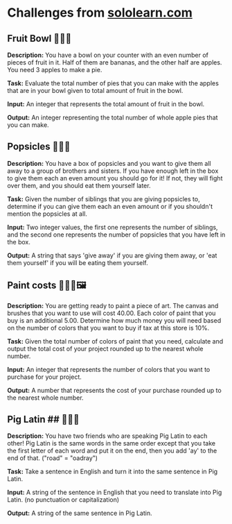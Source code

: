 # Challenges from [sololearn.com](https://www.sololearn.com/)

## Fruit Bowl 🍎🍌🍏

**Description:** You have a bowl on your counter with an even number of pieces of fruit in it. Half of them are bananas, and the other half are apples. You need 3 apples to make a pie.

**Task:** Evaluate the total number of pies that you can make with the apples that are in your bowl given to total amount of fruit in the bowl.

**Input:** An integer that represents the total amount of fruit in the bowl.

**Output:** An integer representing the total number of whole apple pies that you can make.


## Popsicles 🍨🍦🍧

**Description:** You have a box of popsicles and you want to give them all away to a group of brothers and sisters. If you have enough left in the box to give them each an even amount you should go for it! If not, they will fight over them, and you should eat them yourself later. 

**Task:** Given the number of siblings that you are giving popsicles to, determine if you can give them each an even amount or if you shouldn't mention the popsicles at all. 

**Input:** Two integer values, the first one represents the number of siblings, and the second one represents the number of popsicles that you have left in the box. 

**Output:** A string that says 'give away' if you are giving them away, or 'eat them yourself' if you will be eating them yourself. 


## Paint costs 👩‍🎨🎨🖼

**Description:** You are getting ready to paint a piece of art. The canvas and brushes that you want to use will cost 40.00. Each color of paint that you buy is an additional 5.00. Determine how much money you will need based on the number of colors that you want to buy if tax at this store is 10%. 

**Task:** Given the total number of colors of paint that you need, calculate and output the total cost of your project rounded up to the nearest whole number. 

**Input:** An integer that represents the number of colors that you want to purchase for your project. 

**Output:** A number that represents the cost of your purchase rounded up to the nearest whole number. 


## Pig Latin ## 🐖🐷💬

**Description:** You have two friends who are speaking Pig Latin to each other! Pig Latin is the same words in the same order except that you take the first letter of each word and put it on the end, then you add 'ay' to the end of that. ("road" = "oadray")  

**Task:** Take a sentence in English and turn it into the same sentence in Pig Latin.

**Input:** A string of the sentence in English that you need to translate into Pig Latin. (no punctuation or capitalization)

**Output:** A string of the same sentence in Pig Latin.
